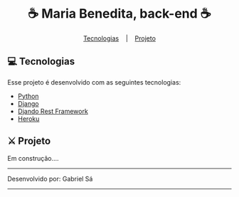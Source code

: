 <h1 align="center">
  ☕️ Maria Benedita, back-end ☕️
</h1>

<p align="center">
  <a href="#tecnologias">Tecnologias</a>
  &nbsp;&nbsp;&nbsp;|&nbsp;&nbsp;&nbsp;
  <a href="#tecnologias">Projeto</a>
</p>

## 💻 Tecnologias

Esse projeto é desenvolvido com as seguintes tecnologias:

- [Python](https://www.python.org/)
- [Django](https://www.djangoproject.com/)
- [Djando Rest Framework](https://www.django-rest-framework.org/)
- [Heroku](https://www.heroku.com/)

## ⚔️ Projeto

Em construção....

---

Desenvolvido por: Gabriel Sá

---